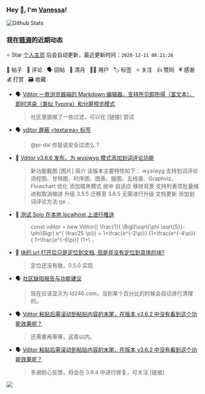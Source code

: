### Hey 👋, I'm [Vanessa](http://vanessa.b3log.org/)!

![Github Stats](https://github-readme-stats.vercel.app/api?username=Vanessa219&show_icons=true)

<!--events start -->

### 我在[链滴](https://ld246.com)的近期动态

⭐️ Star [个人主页](https://github.com/Vanessa219/Vanessa219) 后会自动更新，最近更新时间：`2020-12-11 08:21:26`

📝 帖子 &nbsp; 💬 评论 &nbsp; 🗣 回帖 &nbsp; 🌙 清月 &nbsp; 👨‍💻 用户 &nbsp; 🏷️ 标签 &nbsp; ⭐️ 关注 &nbsp; 👍 赞同 &nbsp; 💗 感谢 &nbsp; 💰 打赏 &nbsp; 🗃 收藏

* 🗣 [Vditor 一款浏览器端的 Markdown 编辑器，支持所见即所得（富文本）、即时渲染（类似 Typora）和分屏预览模式](https://ld246.com/article/1549638745630/comment/1607245445542#comments)

  > 社区里面做了一些过滤，可以在 [链接] 尝试
* 🗣 [vditor 屏蔽 &lt;textarea&gt; 标签](https://ld246.com/article/1604722110595/comment/1605353235747#comments)

  > @pi-dal 你是说安全过滤么？
* 📝 [Vditor v3.6.6 发布，为 wysiwyg 模式添加划词评论功能](https://ld246.com/article/1606179516161)

  > 新功能截图 [图片] 简介 该版本主要特性如下： wysiwyg 支持划词评论 流程图、甘特图、时序图、图表、脑图、五线谱、Graphviz、Flowchart 优化 添加暗黑模式 居中 自适应 移除背景 支持列表项批量缩进和取消缩进 升级 3.5.5 迁移至 3.6.5 无需进行升级 文档更新 添加划词评论方法 ge ..
* 💬 [测试 Solo 在本地 localhost 上进行推送](https://ld246.com/article/1578760934915/comment/1606125627843#comments)

  > const vditor = new Vditor() \frac{1}{ \Bigl(\sqrt{\phi \sqrt{5}}-\phi\Bigr) e^{ \frac25 \pi}} = 1+\frac{e^{-2\pi}} {1+\frac{e^{-4\pi}} { 1+\frac{e^{-6\pi}} {1+\ ..
* 💬 [块的 url 打开后只是定位到文档, 但是并没有定位到具体的块?](https://ld246.com/article/1606120848979/comment/1606121232245#comments)

  > 定位还没有做，0.5.0 实现
* 🗣 [社区缺陷报告与功能建议](https://ld246.com/article/1438049659432/comment/1606110594867#comments)

  > 现在应该显示为 ld246.com，当到某个百分比的时候会自动进行清理的。
* 🗣 [Vditor 粘贴后需滚动到粘贴内容的末尾，在版本 v3.6.2 中没有看到这个功能效果呢？](https://ld246.com/article/1605410523094/comment/1606015079558#comments)

  > 还需要再等等，这周以内。
* 🗣 [Vditor 粘贴后需滚动到粘贴内容的末尾，在版本 v3.6.2 中没有看到这个功能效果呢？](https://ld246.com/article/1605410523094/comment/1605837013591#comments)

  > 多谢耐心反馈，将会在 3.6.4 中进行修复，可关注 [链接]


<!--events end -->

<a title="Hits" target="_blank" href="https://github.com/Vanessa219/Vanessa219"><img src="https://hits.b3log.org/Vanessa219/Vanessa219.svg"></a>
